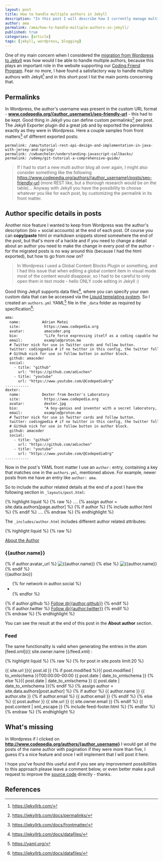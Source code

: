 ```yaml
---
layout: post
title: How to handle multiple authors in Jekyll
description: "In this post I will describe how I currently manage multiple authors in Jekyll"
author: ama
permalink: /ama/how-to-handle-multiple-authors-in-jekyll/
published: true
categories: [article]
tags: [jekyll, wordpress, blogging]
---
```


One of my main concern when I considered the [migration from Wordpress to Jekyll](//www.codepedia.org/ama/how-to-migrate-programming-blog-from-wordpress-to-jekyll/) was how would I be able to handle multiple authors, because this plays an important role in the website supporting our [Coding Friend Program](//www.codepedia.org/friends/). Fear no more, I have found a satisfactory way to handle multiple authors with Jekyll[^1] and in this short post I list the main points concerning that.

[^1]: <https://jekyllrb.com/>

<!--more-->

## Permalinks

In Wordpress, the author's username was present in the custom URL format -  __www.codepedia.org/{author_username}/seo-friendly-url__ - this had to be kept. Good thing in Jekyll you can define custom permalinks[^2] per post. The Jekyll Exporter plugin did a great job and by exported the permalinks exactly as they were in Wordpress. Here a couple samples from front matters[^3] of different exported posts:

```
permalink: /ama/tutorial-rest-api-design-and-implementation-in-java-with-jersey-and-spring/
permalink: /cwbuecheler/understanding-javascript-callbacks/
permalink: /udemy/git-tutorial-a-comprehensive-guide/
```
[^2]:<https://jekyllrb.com/docs/permalinks/>
[^3]:<https://jekyllrb.com/docs/frontmatter/>

> If I had to start a new multi author blog all over again, I might also consider something like the following https://www.codepedia.org/authors/{author_username}/posts/seo-friendly-url (more REST like, but a thorough research would be on the table)... Anyway with Jekyll you have the possibility to choose whatever you like for each post, by customizing the permalink in its front matter.

## Author specific details in posts

Another nice feature I wanted to keep from Wordpress was the author's description (bio + social accounts) at the end of each post. Of course you can __copy/paste__ html or markdown snippets stored somewhere the end of the post, but that's more of a hackle and if you need to change a detail about an author you need to make the change in every post of the author - for the migrated posts is no way around this (because I had the html exported), but how to go from now on?

> In Wordpress I used a Global Content Blocks Plugin or something, and I had this issue that when editing a global content item in visual mode most of the content would disappear, so I had to be careful to only open them in text mode - hello ONLY code editing in Jekyll :)

Good thing Jekyll supports data files[^4], where you can specify your own custom data that can be accessed via the [Liquid templating system](https://github.com/shopify/liquid/wiki/liquid-for-designers). So I created an `authors.yml` YAML[^5] file in the `_data` folder as required by specification[^4]:

``` html
ama:
  name:          Adrian Matei
  site:           https://www.codepedia.org
  avatar:         amacoder.png
  bio:            "Life force expressing itself as a coding capable human being"
  email:          example@proton.me
  # Twitter nick for use in Twitter cards and follow button.
  twitter: codingpedia # if no twitter in this config, the twitter follow button will be removed
  # GitHub nick for use in follow button in author block.
  github: amacoder
  social:
    - title: "github"
      url: "https://github.com/adixchen"
    - title: "youtube"
      url: "https://www.youtube.com/@CodepediaOrg"
...........
dexter:
  name:          Dexter from Dexter's Laboratory
  site:           https://www.codepedia.org
  avatar:         dexter.jpg
  bio:            "A boy-genius and inventor with a secret laboratory, who constantly battles his sister Dee Dee in an attempt to keep her out of the lab."
  email:          example@proton.me
  # Twitter nick for use in Twitter cards and follow button.
  twitter: codingpedia # if no twitter in this config, the twitter follow button will be removed
  # GitHub nick for use in follow button in author block.
  github: amacoder
  social:
    - title: "github"
      url: "https://github.com/adixchen"
    - title: "youtube"
      url: "https://www.youtube.com/@CodepediaOrg"
...........
```

[^4]: <https://jekyllrb.com/docs/datafiles/>
[^5]: <https://yaml.org/>
[^6]: <https://mademistakes.com/articles/using-jekyll-2016/>

Now in the post's YAML front matter I use an `author:` entry, containing a key that matches one in the `authors.yml`, mentioned above. For example, newer posts from me have an entry like `author: ama`.

So to include the author related details at the end of a post I have the following section in `_layouts/post.html`:

{% highlight liquid %}
{% raw %}
....
{% assign author = site.data.authors[page.author] %}
{% if author %}
{% include author.html %}
{% endif %}
....
{% endraw %}
{% endhighlight %}

The `_includes/author.html` includes different author related attributes:

{% highlight liquid %}
{% raw %}
<div class="read-more">
  <div class="read-more-header">
    <a href="{{ author.site }}" class="read-more-btn">About the Author</a>
  </div><!-- /.read-more-header -->
  <div class="read-more-content author-info">
    <h3>{{author.name}}</h3>
    <div class="author-container">
      {% if author.avatar_url %}
        <img class="author-img" src="{{author.avatar_url}}" alt="{{author.name}}" />
      {% else %}
        <img class="author-img" src="{{site.url}}/{{author.avatar}}" alt="{{author.name}}" />
      {% endif %}
      <div class="author-bio">{{author.bio}}</div>
    </div>
    <div class="author-share">
      <ul class="list-inline social-buttons">
        {% for network in author.social %}
          <li><a href="{{ network.url }}" target="_blank"><i class="fa fa-{{ network.title }} fa-fw"></i></a></li>
        {% endfor %}
      </ul>
      {% if author.github %}
        <a aria-label="Follow @{{author.github}} on GitHub" data-style="mega" href="https://github.com/{{author.github}}" class="github-button">Follow @{{author.github}}</a>
      {% endif %}
      <br>
      {% if author.twitter %}
        <a href="https://twitter.com/{{author.twitter}}" class="twitter-follow-button" data-show-count="false" data-size="large">Follow @{{author.twitter}}</a>
      {% endif %}
    </div>
  </div>
  {% endraw %}
  {% endhighlight %}

You can see the result at the end of this post in the **About author** section.

### Feed

The same functionality is valid when generating the entries in the atom [feed.xml]({{ site.owner.name }}/feed.xml) :

{% highlight liquid %}
{% raw %}
{% for post in site.posts limit:20 %}
<entry>
  <title type="html"><![CDATA[{{ post.title | cdata_escape }}]]></title>
 <link rel="alternate" type="text/html" href="{% if post.link %}{{ post.link }}{% else %}{{ site.url }}{{ post.url }}{% endif %}" />
  <id>{{ site.url }}{{ post.id }}</id>
  {% if post.modified %}<updated>{{ post.modified | to_xmlschema }}T00:00:00-00:00</updated>
  <published>{{ post.date | date_to_xmlschema }}</published>
  {% else %}<published>{{ post.date | date_to_xmlschema }}</published>
  <updated>{{ post.date | date_to_xmlschema }}</updated>{% endif %}
  {% assign author = site.data.authors[post.author] %}
  {% if author %}
  <author>
    <name>{{ author.name }}</name>
    <uri>{{ author.site }}</uri>
    {% if author.email %}
    <email>{{ author.email }}</email>
    {% endif %}
  </author>
  {% else %}
  <author>
    <name>{{ post.author }}</name>
    <uri>{{ site.url }}</uri>
    <email>{{ site.owner.email }}</email>
  </author>
  {% endif %}
  <content type="html">
    {{ post.content | xml_escape }}
    {% include feed-footer.html %}
  </content>
</entry>
{% endfor %}
{% endraw %}
{% endhighlight %}

## What's missing

In Wordpress if I clicked on __http://www.codepedia.org/authors/{author_username}__ I would get all the posts of the name author with pagination if they were more than five, I guess it's a nice feature and once I will implement that I will post it here.

I hope you've found this useful and if you see any improvement possibilities to this approach please leave a comment below, or even better make a pull request to improve the [source code](https://github.com/CodepediaOrg/codepediaorg.github.io) directly - thanks.

## References
